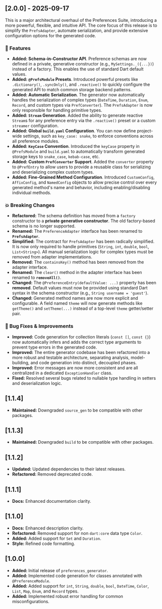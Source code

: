 ## [2.0.0] - 2025-09-17

This is a major architectural overhaul of the Preferences Suite, introducing a more powerful, flexible, and intuitive API. The core focus of this release is to simplify the `PrefsAdapter`, automate serialization, and provide extensive configuration options for the generated code.

### 🚀 Features

- **Added:** **Schema-in-Constructor API**. Preference schemas are now defined in a private, generative constructor (e.g., `MySettings._({...})`) instead of a factory. This enables the use of standard Dart default values.
- **Added:** **`@PrefsModule` Presets**. Introduced powerful presets like `.dictionary()`, `.syncOnly()`, and `.reactive()` to quickly configure the generated API to match common storage backend patterns.
- **Added:** **Automatic Serialization**. The generator now automatically handles the serialization of complex types (`DateTime`, `Duration`, `Enum`, `Record`, and custom types via `PrefConverter`). The `PrefsAdapter` is now only responsible for handling primitive types.
- **Added:** **`Stream` Generation**. Added the ability to generate reactive `Stream`s for any preference entry via the `.reactive()` preset or a custom `streamer` configuration.
- **Added:** **Global `build.yaml` Configuration**. You can now define project-wide settings, such as `key_case: snake`, to enforce conventions across all preference modules.
- **Added:** **`KeyCase` Convention**. Introduced the `keyCase` property in `@PrefsModule` and `build.yaml` to automatically transform generated storage keys to `snake_case`, `kebab-case`, etc.
- **Added:** **Custom `PrefConverter` Support**. Added the `converter` property to `@PrefEntry` to allow users to provide a reusable class for serializing and deserializing complex custom types.
- **Added:** **Fine-Grained Method Configuration**. Introduced `CustomConfig`, `AffixConfig`, and `NamedConfig` objects to allow precise control over every generated method's name and behavior, including enabling/disabling individual methods.

### 💥 Breaking Changes

- **Refactored:** The schema definition has moved from a `factory` constructor to a **private generative constructor**. The old factory-based schema is no longer supported.
- **Renamed:** The `PreferenceAdapter` interface has been renamed to **`PrefsAdapter`**.
- **Simplified:** The contract for `PrefsAdapter` has been radically simplified. It is now only required to handle primitives (`String`, `int`, `double`, `bool`, `List<String>`). All manual serialization logic for complex types must be removed from adapter implementations.
- **Removed:** The `containsKey()` method has been removed from the adapter interface.
- **Renamed:** The `clear()` method in the adapter interface has been renamed to **`removeAll()`**.
- **Changed:** The `@PreferenceEntry(defaultValue: ...)` property has been **removed**. Default values must now be provided using standard Dart syntax in the schema constructor (e.g., `String username = 'guest'`).
- **Changed:** Generated method names are now more explicit and configurable. A field named `theme` will now generate methods like `getTheme()` and `setTheme(...)` instead of a top-level `theme` getter/setter pair.

### 🐛 Bug Fixes & Improvements

- **Improved:** Code generation for collection literals (`const []`, `const {}`) now automatically infers and adds the correct type arguments to prevent type errors in the generated code.
- **Improved:** The entire generator codebase has been refactored into a more robust and testable architecture, separating analysis, model-building, and code generation into distinct, decoupled phases.
- **Improved:** Error messages are now more consistent and are all centralized in a dedicated `ExceptionHandler` class.
- **Fixed:** Resolved several bugs related to nullable type handling in setters and deserialization logic.

## [1.1.4]

- **Maintained:** Downgraded `source_gen` to be compatible with other packages.

## [1.1.3]

- **Maintained:** Downgraded `build` to be compatible with other packages.

## [1.1.2]

- **Updated:** Updated dependencies to their latest releases.
- **Refactored:** Removed deprecated code.

## [1.1.1]

- **Docs:** Enhanced documentation clarity.

## [1.1.0]

- **Docs:** Enhanced description clarity.
- **Refactored:** Removed support for non `dart:core` data type `Color`.
- **Added:** Added support for `Set` and `Duration`.
- **Style:** Refined code formatting.

## [1.0.0]

- **Added:** Initial release of `preferences_generator`.
- **Added:** Implemented code generation for classes annotated with `@PreferenceModule`.
- **Added:** Added support for `int`, `String`, `double`, `bool`, `DateTime`, `Color`, `List`, `Map`, `Enum`, and `Record` types.
- **Added:** Implemented robust error handling for common misconfigurations.